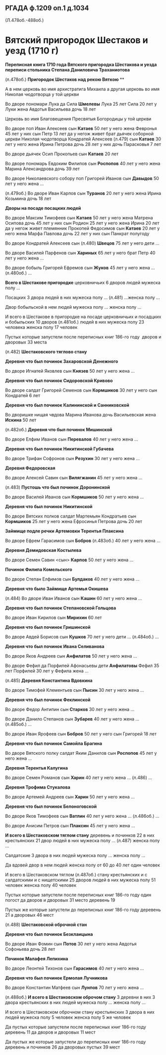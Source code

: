 ﻿
## РГАДА ф.1209 оп.1 д.1034 
(Л.478об.-488об.)

# Вятский пригородок Шестаков и уезд (1710 г)

**Переписная книга 1710 года Вятского пригородка Шестакова и уезда переписи стольника Степана Даниловича Траханиотова**


(л.478об.) **Пригородок Шестаков над рекою Вяткою** 
**


А в нем церковь во имя архистратига Михаила а другая церковь во имя Николая чюдотворца у той церкви



Во дворе пономари Лука да Сила **Шмелевы** Лука 25 лет Сила 20 лет у Луки жена Авдотья Васильева дочь 18 лет



Церковь во имя Благовещения Пресвятыя Богородицы у той церкви



Во дворе поп Иван Алексеев сын **Катаев** 50 лет у него жена Февронья 45 лет у них сын Петр 13 лет да у негож живет брат дьячек соборной церкви Николая чюдотворца Кондратей Алексеев (л.479) сын **Катаев** 30 лет у него жена Ирина Петрова дочь 28 лет у них дочь Парасковья 7 лет

Во дворе дьячек Осип Прокопьев сын **Катаев** 20 лет

Во дворе пономарь Евдоким Филипов сын **Роспопов** 40 лет у него жена Марина Александрова дочь 39 лет

Во дворе Николаевского собору поп Григорей Иванов сын **Давыдов** 50 лет у него жена …

(л.479об.) Во дворе Иван Карпов сын **Туранов** 20 лет у него жена Ирина Козьмина дочь 18 лет



**Дворы на посаде посацких людей**



Во дворе Максим Тимофеев сын **Катаев** 50 лет у него жена Матрена Осипова дочь 45 лет у них сын Родион 25 лет у него жена Ирина 20 лет да у негож живет племянник Прокопей Федосимов сын **Катаев** 20 лет у него жена Марфа Павлова дочь 22 лет у них сын Панкрат полугоду

Во дворе Кондратей Алексеев сын (л.480) **Швецов** 75 лет у него дети …

Во дворе Василей Парфенов сын **Хариных** 65 лет у него брат Петр 40 лет у него жена …

Во дворе бобыль Григорей Ефремов сын **Жуков** 45 лет у него жена … (л.480об.) …



**Всего в Шестакове пригородке** церковничьих 6 дворов людей мужеска полу …

Посацких 3 двора людей в них мужеска полу … (л.481) …женска полу …

Двор бобыльской в нем людей мужеска полу … женска полу …

И всего в Шестакове в пригородке на посаде церковничьих и посадцких и бобыльских 10 дворов (л.481об.) людей в них мужеска полу 23 человека женска полу 17 человек 

Пустых которые запустели после переписных книг 186-го году  дворов и дворовых 33 места



(л.482) **Шестаковского тяглово стану**



**Деревня что был починок Захаровской Денежного**



Во дворе Игнатей Яковлев сын **Князев** 50 лет у него жена …



**Деревня что был починок Сидоровской Кривово**



Во дворе салдат Григорей Семенов сын **Кормшиков** 30 лет у него сын Кондратей 6 лет



**Деревня что был починок Калининской и Санниковской**



Во дворишке нищая чвдова Марина Иванова дочь Васильевская жена **Искина** 50 лет



(л.482об.) **Деревня что был починок Мишинской**



Во дворе Елфим Иванов сын **Перевалов** 40 лет у него жена …



**Деревня что был починок Никитинской Губачева**



Во дворе Трифан Софронов сын **Резухин** 30 лет у него жена …



**Деревня Федоровская**



Во дворе Алексей Савин сын **Вилягжанин** 45 лет у него жена …



(л.483) **Пустошь что был починок Доронинской** 



Во дворе Василей Иванов сын **Кормшиков** 50 лет у него жена …



**Деревня что был починок Никитинской**



Во дворе Вятских полков салдат Мартемьян Кондратьев сын **Кормшиков** 25 лет у него жена Ефросинья Петрова дочь 20 лет



**Займище подле речки Артемовки Терентья Плаксина**



Во дворе Ефрем Гарасимов сын **Бобров** (л.483об.) 40 лет у него жена …



**Деревня Демидовская Костылева**



Во дворе Семен Савин <сын> **Карпов** 50 лет у него жена …



**Починок Филипа Комельского** 



Во дворе Степан Елфимов сын **Булдаков** 40 лет у него жена …



**Деревня что было Займище Артемья Окишева**



(л.484) Во дворе Иван Иванов сын **Кашин** 60 лет у него жена …



**Деревня что был починок Степановской Гольцова**



Во дворе Иван Кирилов сын **Мирихин** 60 лет 



**Деревня что был починок Гришинской**



Во дворе Авдей Борисов сын **Кушков** 70 лет у него дети … (л.484об.) …



**Деревня что был починок Ивана Селиванова**



Во дворе Яков Андреев сын **Анфилатов** 50 лет у него жена …

Во дворе Фефил да Порфилей Афонасьевы дети **Анфилатовы** Фефил 35 лет Порфилей 30 лет у Фефила жена …



(л.485) **Деревня Константина Вдовкина**



Во дворе Тимофей Клементьев сын **Пысин** 30 лет у него жена …



**Деревня что был починок Феклинской**



Во дворе Федор Антипин сын **Старков** 30 лет у него жена …

Во дворе Данило Степанов сын **Зубарев** 40 лет у него жена … (л.485об.) …

Во дворе Иван Ярофеев сын **Бобров** 50 лет у него сын Григорей 18 лет



**Деревня что был починок Самойла Брагина**



Во дворе Вятского полку салдат Яким Данилов сын **Роспопов** 45 лет у него жена …



**Деревня Терентья Калугина**



Во дворе Семен Романов сын **Харин** 40 лет у него жена … (л.486) …



**Деревня Трофима Стукалова**



Во дворе Артемей Андреев сын **Харин** 50 лет у него жена … 



**Деревня что был починок Белоноговской**



Во дворе Яков Тимофеев сын **Ватлин** 40 лет у него жена … (л.486об.) …

Во дворе Анисим Петров сын **Плаксин** 45 лет у него жена …



**И всего в Шестаковском тяглом стану** деревень и починков 22 в них крестьянских 21 двор людей в них мужеска полу … (л.487) женска полу …

Салдатские 3 двора в них людей мужеска полу … женска полу …

Да вдовей двор в нем людей женска полу от 60 до 40 лет один человек

И всего в Шестаковском тяглом (л.487об.) стану крестьянских и с салдатскими и с нищетскими 25 дворов людей в них мужеска полу 51 человек женска полу 40 человек

Пустых которые запустели после переписных книг 186-го году один погост да дворов и дворовых 31 место деревень 19

Пустых же которые запустели до переписных книг 186-го году деревень 21 а дворовых 46 мест 



(л.488) **Шестаковской оброчной стан**



**Деревня что был починок Безклаицына**



Во дворе Иван Фомин сын **Потов** 30 лет у него жена Авдотья Софоньева дочь 28 лет



**Починок Малафея Лепихина**



Во дворе Леонтей Тихонов сын **Гарасимов** 40 лет у него жена …



**Деревня что был починок Ермолая Лучникова**



Во дворе Константин Матфеев сын **Лунпов** 70 лет у него жена …



(л.488об.) **И всего в Шестаковском оброчом стану** 3 деревни в них 3 двора крестьянских в них людей мужеска полу … женска полу …

И всего в Шестаковском оброчном стану крестьянских 3 двора в них людей мужеска полу 5 человек женска полу 5 же человек

Да пустых которые запустели после переписных книг 186-го году деревень 11 да дворов и дворовых 11 мест

Да пустых же которые запустели до переписных книг 186-го году деревень и починков 26 да дворовых пустых 39 мест 

